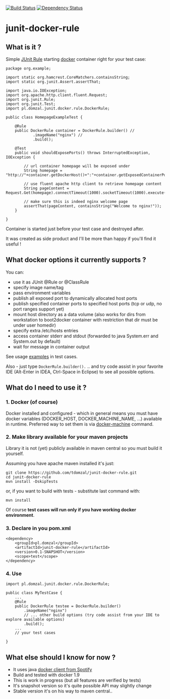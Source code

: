 [![Build Status](https://travis-ci.org/tdomzal/junit-docker-rule.svg?branch=master)](https://travis-ci.org/tdomzal/junit-docker-rule)
[![Dependency Status](https://www.versioneye.com/user/projects/56b649da0a0ff5002c86035a/badge.svg?style=flat)](https://www.versioneye.com/user/projects/56b649da0a0ff5002c86035a)
# junit-docker-rule #

## What is it ? ##

Simple [JUnit Rule](https://github.com/junit-team/junit/wiki/Rules) starting [docker](https://www.docker.com/) container right for your test case:

    package org.example;

    import static org.hamcrest.CoreMatchers.containsString;
    import static org.junit.Assert.assertThat;

    import java.io.IOException;
    import org.apache.http.client.fluent.Request;
    import org.junit.Rule;
    import org.junit.Test;
    import pl.domzal.junit.docker.rule.DockerRule;

    public class HomepageExampleTest {

        @Rule
        public DockerRule container = DockerRule.builder() //
                .imageName("nginx") //
                .build();

        @Test
        public void shouldExposePorts() throws InterruptedException, IOException {

            // url container homepage will be exposed under
            String homepage = "http://"+container.getDockerHost()+":"+container.getExposedContainerPort("80")+"/";

            // use fluent apache http client to retrieve homepage content
            String pageContent = Request.Get(homepage).connectTimeout(1000).socketTimeout(1000).execute().returnContent().asString();

            // make sure this is indeed nginx welcome page
            assertThat(pageContent, containsString("Welcome to nginx!"));
        }

    }

Container is started just before your test case and destroyed after.

It was created as side product and I'll be more than happy if you'll find it useful ! 

## What docker options it currently supports ? ##

You can:

- use it as JUnit @Rule or @ClassRule
- specify image name/tag
- pass environment variables
- publish all exposed port to dynamically allocated host ports
- publish specified container ports to specified host ports (tcp or udp, no port ranges support yet)
- mount host directory as a data volume (also works for dirs from workstation to boot2docker container with restriction that dir must be under user homedir)
- specify extra /etc/hosts entries
- access container stderr and stdout (forwarded to java System.err and System.out by default)
- wait for message in container output 

See usage [examples](src/test/java/pl/domzal/junit/docker/rule/examples/) in test cases.

Also - just type `DockerRule.builder().` .. and try code assist in your favorite IDE (Alt-Enter in IDEA, Ctrl-Space in Eclipse) to see all possible options. 

## What do I need to use it ? ##

### 1. Docker (of course) ###

Docker installed and configured - which in general means you must have docker variables (DOCKER\_HOST, DOCKER\_MACHINE\_NAME, ...) available in runtime. Preferred way to set them is via [docker-machine](https://docs.docker.com/machine/) command.

### 2. Make library available for your maven projects ###

Library it is not (yet) publicly available in maven central so you must build it yourself. 

Assuming you have apache maven installed it's just:

    git clone https://github.com/tdomzal/junit-docker-rule.git
    cd junit-docker-rule
    mvn install -DskipTests

or, if you want to build with tests - substitute last command with:

    mvn install

Of course **test cases will run only if you have working docker environment**. 

### 3. Declare in you pom.xml ###

    <dependency>
        <groupId>pl.domzal</groupId>
        <artifactId>junit-docker-rule</artifactId>
        <version>0.1-SNAPSHOT</version>
        <scope>test</scope>
    </dependency>

### 4. Use ###

    import pl.domzal.junit.docker.rule.DockerRule;

    public class MyTestCase {
        ...
        @Rule
        public DockerRule testee = DockerRule.builder()
            .imageName("nginx")
            // ... other build options (try code assist from your IDE to explore available options)
            .build();
        ...
        // your test cases
    
    }
    

## What else should I know for now ? ##

- It uses java [docker client from Spotify](https://github.com/spotify/docker-client)
- Build and tested with docker 1.9
- This is work in progress (but all features are verified by tests)
- It's snapshot version so it's quite possible API may slightly change
- Stable version it's on his way to maven central..
